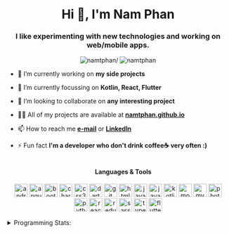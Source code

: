 <h1 align="center">Hi 👋, I'm Nam Phan</h1>
<h3 align="center">I like experimenting with new technologies and working on web/mobile apps.</h3>
<p align="center"> <img src=https://komarev.com/ghpvc/?username=namtphan alt=namtphan/> <img 
src="https://img.shields.io/github/last-commit/namtphan/namtphan" alt="namtphan" /> </p>

- 🔭 I’m currently working on **my side projects**

- 🌱 I’m currently focussing on **Kotlin, React, Flutter**

- 👯 I’m looking to collaborate on **any interesting project**

- 👨‍💻 All of my projects are available at **[namtphan.github.io](https://namtphan.github.io)**

- 📫 How to reach me **[e-mail](mailto:namtphann@gmail.com)** or **[LinkedIn](https://www.linkedin.com/in/namtphan2)**

- ⚡ Fun fact **I'm a developer who don't drink coffee☕ very often :)**
<br/><br/><h4 align="center">Languages & Tools</h4>
<p align="center"><img src="https://devicons.github.io/devicon/devicon.git/icons/android/android-original-wordmark.svg" alt="android" width="30" height="30"/> <img src="https://devicons.github.io/devicon/devicon.git/icons/angularjs/angularjs-original.svg" alt="angularjs" width="30" height="30"/> <img src="https://devicons.github.io/devicon/devicon.git/icons/bootstrap/bootstrap-plain.svg" alt="bootstrap" width="30" height="30"/> <img src="https://www.chartjs.org/media/logo-title.svg" alt="chartjs" width="30" height="30"/> <img src="https://devicons.github.io/devicon/devicon.git/icons/css3/css3-original-wordmark.svg" alt="css3" width="30" height="30"/> <img src="https://www.vectorlogo.zone/logos/dartlang/dartlang-icon.svg" alt="dart" width="30" height="30"/> <img src="https://www.vectorlogo.zone/logos/git-scm/git-scm-icon.svg" alt="git" width="30" height="30"/> <img src="https://devicons.github.io/devicon/devicon.git/icons/html5/html5-original-wordmark.svg" alt="html5" width="30" height="30"/> <img src="https://devicons.github.io/devicon/devicon.git/icons/java/java-original-wordmark.svg" alt="java" width="30" height="30"/> <img src="https://devicons.github.io/devicon/devicon.git/icons/javascript/javascript-original.svg" alt="javascript" width="30" height="30"/> <img src="https://www.vectorlogo.zone/logos/kotlinlang/kotlinlang-icon.svg" alt="kotlin" width="30" height="30"/> <img src="https://devicons.github.io/devicon/devicon.git/icons/mongodb/mongodb-original-wordmark.svg" alt="mongodb" width="30" height="30"/> <img src="https://devicons.github.io/devicon/devicon.git/icons/mysql/mysql-original-wordmark.svg" alt="mysql" width="30" height="30"/> <img src="https://devicons.github.io/devicon/devicon.git/icons/photoshop/photoshop-plain.svg" alt="photoshop" width="30" height="30"/> <img src="https://devicons.github.io/devicon/devicon.git/icons/python/python-original.svg" alt="python" width="30" height="30"/> <img src="https://devicons.github.io/devicon/devicon.git/icons/react/react-original-wordmark.svg" alt="react" width="30" height="30"/> <img src="https://devicons.github.io/devicon/devicon.git/icons/redux/redux-original.svg" alt="redux" width="30" height="30"/> <img src="https://devicons.github.io/devicon/devicon.git/icons/sass/sass-original.svg" alt="sass" width="30" height="30"/> <img src="https://devicons.github.io/devicon/devicon.git/icons/typescript/typescript-original.svg" alt="typescript" width="30" height="30"/> <img src="https://www.vectorlogo.zone/logos/flutterio/flutterio-icon.svg" alt="flutter" width="30" height="30"/></p>

<!-- Most used languages stats -->
<!-- [![Top Langs](https://github-readme-stats.vercel.app/api/top-langs/?username=namtphan&layout=compact)](https://github.com/namtphan2/github-readme-stats) -->

<details>
<summary> Programming Stats:</summary>
  
<!--START_SECTION:waka-->
**I'm a night 🦉** 

```text
🌞 Morning    37 commits     █░░░░░░░░░░░░░░░░░░░░░░░░   7.23% 
🌆 Daytime    152 commits    ███████░░░░░░░░░░░░░░░░░░   29.69% 
🌃 Evening    190 commits    █████████░░░░░░░░░░░░░░░░   37.11% 
🌙 Night      133 commits    ██████░░░░░░░░░░░░░░░░░░░   25.98%

```
📅 **I'm Most Productive on Sundays** 

```text
Monday       56 commits     ██░░░░░░░░░░░░░░░░░░░░░░░   10.94% 
Tuesday      77 commits     ███░░░░░░░░░░░░░░░░░░░░░░   15.04% 
Wednesday    70 commits     ███░░░░░░░░░░░░░░░░░░░░░░   13.67% 
Thursday     72 commits     ███░░░░░░░░░░░░░░░░░░░░░░   14.06% 
Friday       75 commits     ███░░░░░░░░░░░░░░░░░░░░░░   14.65% 
Saturday     79 commits     ███░░░░░░░░░░░░░░░░░░░░░░   15.43% 
Sunday       83 commits     ████░░░░░░░░░░░░░░░░░░░░░   16.21%

```


📊 **This week I spent my time on** 

```text
🔥 Editors: 
No Activity tracked this Week

💻 Operating Systems: 
No Activity tracked this Week

```


<!--END_SECTION:waka-->
</details>
